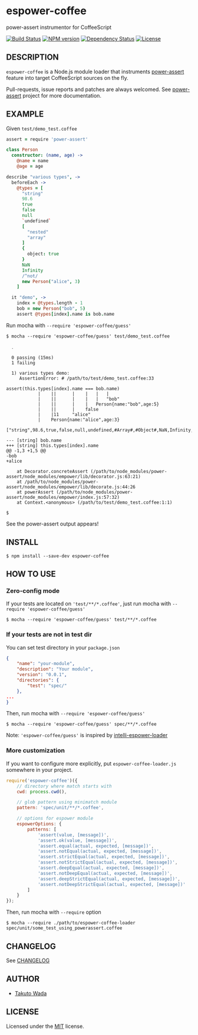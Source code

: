 espower-coffee
================================

power-assert instrumentor for CoffeeScript

[![Build Status][travis-image]][travis-url]
[![NPM version][npm-image]][npm-url]
[![Dependency Status][depstat-image]][depstat-url]
[![License][license-image]][license-url]


DESCRIPTION
---------------------------------------
`espower-coffee` is a Node.js module loader that instruments [power-assert](https://github.com/power-assert-js/power-assert) feature into target CoffeeScript sources on the fly.

Pull-requests, issue reports and patches are always welcomed. See [power-assert](http://github.com/power-assert-js/power-assert) project for more documentation.


EXAMPLE
---------------------------------------

Given `test/demo_test.coffee`

```coffeescript
assert = require 'power-assert'

class Person
  constructor: (name, age) ->
    @name = name
    @age = age

describe "various types", ->
  beforeEach ->
    @types = [
      "string"
      98.6
      true
      false
      null
      `undefined`
      [
        "nested"
        "array"
      ]
      {
        object: true
      }
      NaN
      Infinity
      /^not/
      new Person("alice", 3)
    ]

  it "demo", ->
    index = @types.length - 1
    bob = new Person("bob", 5)
    assert @types[index].name is bob.name
```

Run mocha with `--require 'espower-coffee/guess'`

```
$ mocha --require 'espower-coffee/guess' test/demo_test.coffee

  ․

  0 passing (15ms)
  1 failing

  1) various types demo:
     AssertionError: # /path/to/test/demo_test.coffee:33

assert(this.types[index].name === bob.name)
            |    ||      |    |   |   |
            |    ||      |    |   |   "bob"
            |    ||      |    |   Person{name:"bob",age:5}
            |    ||      |    false
            |    |11     "alice"
            |    Person{name:"alice",age:3}
            ["string",98.6,true,false,null,undefined,#Array#,#Object#,NaN,Infinity,/^not/,#Person#]

--- [string] bob.name
+++ [string] this.types[index].name
@@ -1,3 +1,5 @@
-bob
+alice

    at Decorator.concreteAssert (/path/to/node_modules/power-assert/node_modules/empower/lib/decorator.js:63:21)
    at /path/to/node_modules/power-assert/node_modules/empower/lib/decorate.js:44:26
    at powerAssert (/path/to/node_modules/power-assert/node_modules/empower/index.js:57:32)
    at Context.<anonymous> (/path/to/test/demo_test.coffee:1:1)

$ 
```

See the power-assert output appears!


INSTALL
---------------------------------------

    $ npm install --save-dev espower-coffee


HOW TO USE
---------------------------------------


### Zero-config mode

If your tests are located on `'test/**/*.coffee'`, just run mocha with `--require 'espower-coffee/guess'`

    $ mocha --require 'espower-coffee/guess' test/**/*.coffee


### If your tests are not in test dir

You can set test directory in your `package.json`

```json
{
    "name": "your-module",
    "description": "Your module",
    "version": "0.0.1",
    "directories": {
        "test": "spec/"
    },
...
}
```

Then, run mocha with `--require 'espower-coffee/guess'`

    $ mocha --require 'espower-coffee/guess' spec/**/*.coffee

Note: `'espower-coffee/guess'` is inspired by [intelli-espower-loader](https://github.com/power-assert-js/intelli-espower-loader)


### More customization

If you want to configure more explicitly, put `espower-coffee-loader.js` somewhere in your project.

```javascript
require('espower-coffee')({
    // directory where match starts with
    cwd: process.cwd(),

    // glob pattern using minimatch module
    pattern: 'spec/unit/**/*.coffee',

    // options for espower module
    espowerOptions: {
        patterns: [
            'assert(value, [message])',
            'assert.ok(value, [message])',
            'assert.equal(actual, expected, [message])',
            'assert.notEqual(actual, expected, [message])',
            'assert.strictEqual(actual, expected, [message])',
            'assert.notStrictEqual(actual, expected, [message])',
            'assert.deepEqual(actual, expected, [message])',
            'assert.notDeepEqual(actual, expected, [message])',
            'assert.deepStrictEqual(actual, expected, [message])',
            'assert.notDeepStrictEqual(actual, expected, [message])'
        ]
    }
});
```

Then, run mocha with `--require` option

    $ mocha --require ./path/to/espower-coffee-loader spec/unit/some_test_using_powerassert.coffee


CHANGELOG
---------------------------------------
See [CHANGELOG](https://github.com/power-assert-js/espower-coffee/blob/master/CHANGELOG.md)


AUTHOR
---------------------------------------
* [Takuto Wada](https://github.com/twada)


LICENSE
---------------------------------------
Licensed under the [MIT](http://twada.mit-license.org/2014-2016) license.


[npm-url]: https://npmjs.org/package/espower-coffee
[npm-image]: https://badge.fury.io/js/espower-coffee.svg

[travis-url]: https://travis-ci.org/power-assert-js/espower-coffee
[travis-image]: https://secure.travis-ci.org/power-assert-js/espower-coffee.svg?branch=master

[depstat-url]: https://gemnasium.com/power-assert-js/espower-coffee
[depstat-image]: https://gemnasium.com/power-assert-js/espower-coffee.svg

[license-url]: http://twada.mit-license.org/2014-2016
[license-image]: https://img.shields.io/badge/license-MIT-brightgreen.svg
